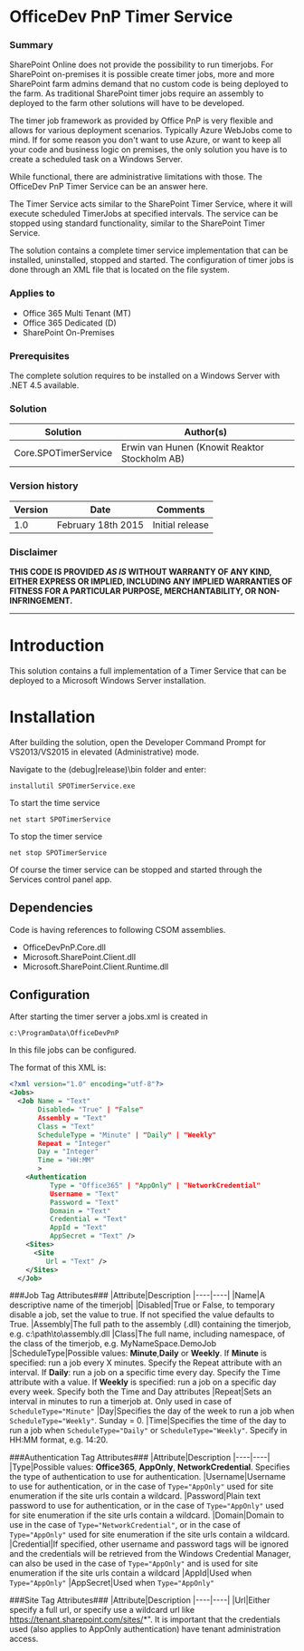 # OfficeDev PnP Timer Service #

### Summary ###
SharePoint Online does not provide the possibility to run timerjobs. For SharePoint on-premises it is possible create timer jobs, more and more SharePoint farm admins demand that no custom code is being deployed to the farm. As traditional SharePoint timer jobs require an assembly to deployed to the farm other solutions will have to be developed.

The timer job framework as provided by Office PnP is very flexible and allows for various deployment scenarios. Typically Azure WebJobs come to mind. If for some reason you don't want to use Azure, or want to keep all your code and business logic on premises, the only solution you have is to create a scheduled task on a Windows Server.

While functional, there are administrative limitations with those. The OfficeDev PnP Timer Service can be an answer here.

The Timer Service acts similar to the SharePoint Timer Service, where it will execute scheduled TimerJobs at specified intervals. The service can be stopped using standard functionality, similar to the SharePoint Timer Service.

The solution contains a complete timer service implementation that can be installed, uninstalled, stopped and started. The configuration of timer jobs is done through an XML file that is located on the file system.

### Applies to ###
-  Office 365 Multi Tenant (MT)
-  Office 365 Dedicated (D)
-  SharePoint On-Premises

### Prerequisites ###
The complete solution requires to be installed on a Windows Server with .NET 4.5 available.

### Solution ###
Solution | Author(s)
---------|----------
Core.SPOTimerService | Erwin van Hunen (Knowit Reaktor Stockholm AB)

### Version history ###
Version  | Date | Comments
---------| -----| --------
1.0  | February 18th 2015 | Initial release

### Disclaimer ###
**THIS CODE IS PROVIDED *AS IS* WITHOUT WARRANTY OF ANY KIND, EITHER EXPRESS OR IMPLIED, INCLUDING ANY IMPLIED WARRANTIES OF FITNESS FOR A PARTICULAR PURPOSE, MERCHANTABILITY, OR NON-INFRINGEMENT.**


----------

# Introduction #
This solution contains a full implementation of a Timer Service that can be deployed to a Microsoft Windows Server installation.

# Installation #
After building the solution, open the Developer Command Prompt for VS2013/VS2015 in elevated (Administrative) mode.

Navigate to the (debug|release)\bin folder and enter:

    installutil SPOTimerService.exe

To start the time service

    net start SPOTimerService
   
To stop the timer service

    net stop SPOTimerService

Of course the timer service can be stopped and started through the Services control panel app.

## Dependencies ##
Code is having references to following CSOM assemblies.

- OfficeDevPnP.Core.dll
- Microsoft.SharePoint.Client.dll
- Microsoft.SharePoint.Client.Runtime.dll


## Configuration ##
After starting the timer server a jobs.xml is created in 

    c:\ProgramData\OfficeDevPnP

In this file jobs can be configured.

The format of this XML is:

```XML
<?xml version="1.0" encoding="utf-8"?>
<Jobs>
  <Job Name = "Text" 
       Disabled= "True" | "False"                
       Assembly = "Text" 
       Class = "Text" 
       ScheduleType = "Minute" | "Daily" | "Weekly"
       Repeat = "Integer"
       Day = "Integer"
       Time = "HH:MM"
       >
    <Authentication 
          Type = "Office365" | "AppOnly" | "NetworkCredential"
          Username = "Text" 
          Password = "Text"
          Domain = "Text"
          Credential = "Text"
          AppId = "Text"
          AppSecret = "Text" />
    <Sites>
      <Site 
         Url = "Text" />
    </Sites>
  </Job>
```

###Job Tag Attributes###
|Attribute|Description
|----|----|
|Name|A descriptive name of the timerjob|
|Disabled|True or False, to temporary disable a job, set the value to true. If not specified the value defaults to True.
|Assembly|The full path to the assembly (.dll) containing the timerjob, e.g. c:\path\to\assembly.dll
|Class|The full name, including namespace, of the class of the timerjob, e.g. MyNameSpace.DemoJob
|ScheduleType|Possible values: **Minute**,**Daily** or **Weekly**. If **Minute** is specified: run a job every X minutes. Specify the Repeat attribute with an interval. If **Daily**: run a job on a specific time every day. Specify the Time attribute with a value. If **Weekly** is specified: run a job on a specific day every week. Specify both the Time and Day attributes
|Repeat|Sets an interval in minutes to run a timerjob at. Only used in case of `ScheduleType="Minute"`
|Day|Specifies the day of the week to run a job when `ScheduleType="Weekly"`. Sunday = 0.
|Time|Specifies the time of the day to run a job when `ScheduleType="Daily"` or `ScheduleType="Weekly"`. Specify in HH:MM format, e.g. 14:20.

###Authentication Tag Attributes###
|Attribute|Description
|----|----|
|Type|Possible values: **Office365**, **AppOnly**, **NetworkCredential**. Specifies the type of authentication to use for authentication. 
|Username|Username to use for authentication, or in the case of `Type="AppOnly"` used for site enumeration if the site urls contain a wildcard.
|Password|Plain text password to use for authentication, or in the case of `Type="AppOnly"` used for site enumeration if the site urls contain a wildcard.
|Domain|Domain to use in the case of `Type="NetworkCredential"`, or in the case of `Type="AppOnly"` used for site enumeration if the site urls contain a wildcard.
|Credential|If specified, other username and password tags will be ignored and the credentials will be retrieved from the Windows Credential Manager, can also be used in the case of `Type="AppOnly"` and is used for site enumeration if the site urls contain a wildcard
|AppId|Used when `Type="AppOnly"`
|AppSecret|Used when `Type="AppOnly"`

###Site Tag Attributes###
|Attribute|Description
|----|----| 
|Url|Either specify a full url, or specify use a wildcard url like https://tenant.sharepoint.com/sites/*". It is important that the credentials used (also applies to AppOnly authentication) have tenant administration access.
